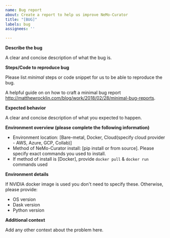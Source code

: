 ```yaml
---
name: Bug report
about: Create a report to help us improve NeMo-Curator
title: "[BUG]"
labels: bug
assignees: ''

---
```


**Describe the bug**

A clear and concise description of what the bug is.

**Steps/Code to reproduce bug**

Please list *minimal* steps or code snippet for us to be able to reproduce the bug.

A helpful guide on on how to craft a minimal bug report http://matthewrocklin.com/blog/work/2018/02/28/minimal-bug-reports.


**Expected behavior**

A clear and concise description of what you expected to happen.

**Environment overview (please complete the following information)**

 - Environment location: [Bare-metal, Docker, Cloud(specify cloud provider - AWS, Azure, GCP, Collab)]
 - Method of NeMo-Curator install: [pip install or from source]. Please specify exact commands you used to install.
 - If method of install is [Docker], provide `docker pull` & `docker run` commands used

**Environment details**

If NVIDIA docker image is used you don't need to specify these.
Otherwise, please provide:
- OS version
- Dask version
- Python version

**Additional context**

Add any other context about the problem here.
